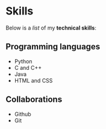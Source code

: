 # Skills

Below is a _list_ of my **technical skills**:

## Programming languages

-  Python
- C and C++
- Java
- HTML and CSS

## Collaborations
- Github
- Git

